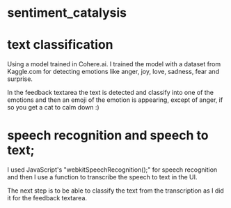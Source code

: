 # sentiment_catalysis

# text classification
Using a model trained in Cohere.ai. I trained the model with a dataset from Kaggle.com for detecting emotions like anger, joy, love, sadness, fear and surprise.

In the feedback textarea the text is detected and classify into one of the emotions and then an emoji of the emotion is appearing, except of anger, if so you get a cat to calm down :)

# speech recognition and speech to text;
I used JavaScript's "webkitSpeechRecognition();" for speech recognition and then I use a function to transcribe the speech to text in the UI.

The next step is to be able to classify the text from the transcription as I did it for the feedback textarea. 
